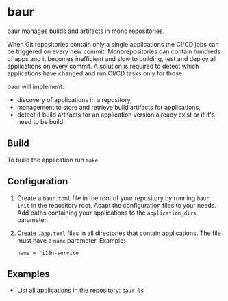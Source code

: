 # baur

baur manages builds and artifacts in mono repositories.

When Git repositories contain only a single applications the CI/CD jobs can be
triggered on every new commit.
Monorepositories can contain hundreds of apps and it becomes inefficient and
slow to building, test and deploy all applications on every commit.
A solution is required to detect which applications have changed and run CI/CD
tasks only for those.

baur will implement:
- discovery of applications in a repository,
- management to store and retrieve build artifacts for applications,
- detect if build artifacts for an application version already exist or if it's
  need to be build


[modeline]: # ( vi:set tabstop=4 shiftwidth=4 tw=80 expandtab spell spl=en : )

## Build
To build the application run `make`

## Configuration
1. Create a `baur.toml` file in the root of your repository by running
   `baur init` in the repository root.
   Adapt the configuration files to your needs. Add paths containing your
   applications to the `application_dirs` parameter.



2. Create `.app.toml` files in all directories that contain applications. The
   file must have a `name` parameter. Example:

   ```
   name = "i18n-service
   ```


## Examples
- List all applications in the repository:
  `baur ls`
